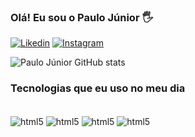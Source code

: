 ### Olá! Eu sou o Paulo Júnior 🖐️

[![Likedin](https://img.shields.io/badge/LinkedIn-0077B5?style=for-the-badge&logo=linkedin&logoColor=white)](www.linkedin.com/in/paulo-júnior-b45483312)
[![Instagram](https://img.shields.io/badge/Instagram-E4405F?style=for-the-badge&logo=instagram&logoColor=white)](https://www.instagram.com/paullo.jr?igsh=MXJ5cnM5dHpxODFmdA%3D%3D&utm_source=qr)

![Paulo Júnior GitHub stats](https://github-readme-stats.vercel.app/api?username=pauloojr&show_icons=true&theme=dracula)

### Tecnologias que eu uso no meu dia

<div style="display: incline_block"><br/>
<img align="center" alt="html5" src= "https://img.shields.io/badge/CSS-239120?&style=for-the-badge&logo=css3&logoColor=white"/>
  <img align="center" alt="html5" src= "https://img.shields.io/badge/JavaScript-F7DF1E?style=for-the-badge&logo=javascript&logoColor=black"/>
  <img align="center" alt="html5" src= "https://img.shields.io/badge/Node.js-43853D?style=for-the-badge&logo=node.js&logoColor=white"/>
  <img align="center" alt="html5" src= "https://img.shields.io/badge/React-20232A?style=for-the-badge&logo=react&logoColor=61DAFB"/>
</div>



